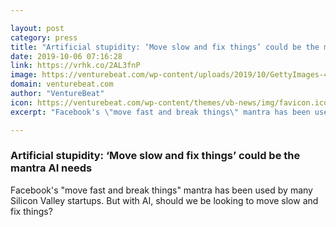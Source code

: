 ```yaml
---

layout: post
category: press
title: "Artificial stupidity: ‘Move slow and fix things’ could be the mantra AI needs"
date: 2019-10-06 07:16:28
link: https://vrhk.co/2AL3fnP
image: https://venturebeat.com/wp-content/uploads/2019/10/GettyImages-488064974.jpg?w=1200&strip=all
domain: venturebeat.com
author: "VentureBeat"
icon: https://venturebeat.com/wp-content/themes/vb-news/img/favicon.ico
excerpt: "Facebook's \"move fast and break things\" mantra has been used by many Silicon Valley startups. But with AI, should we be looking to move slow and fix things?"

---
```


### Artificial stupidity: ‘Move slow and fix things’ could be the mantra AI needs

Facebook's "move fast and break things" mantra has been used by many Silicon Valley startups. But with AI, should we be looking to move slow and fix things?